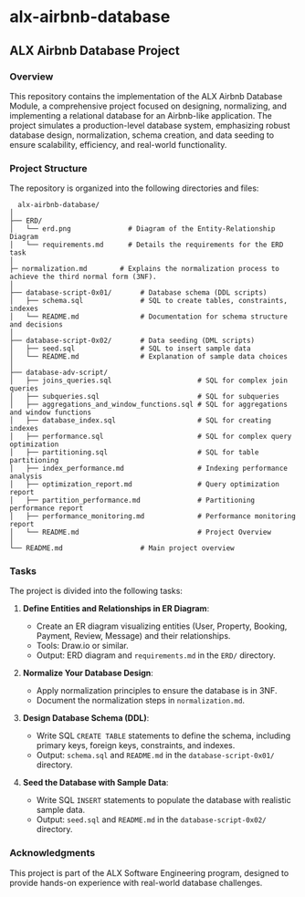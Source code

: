 # alx-airbnb-database

## ALX Airbnb Database Project

### Overview
This repository contains the implementation of the ALX Airbnb Database Module, a comprehensive project focused on designing, normalizing, and implementing a relational database for an Airbnb-like application. The project simulates a production-level database system, emphasizing robust database design, normalization, schema creation, and data seeding to ensure scalability, efficiency, and real-world functionality.

### Project Structure
The repository is organized into the following directories and files:

```
  alx-airbnb-database/
│
├── ERD/
│   └── erd.png              # Diagram of the Entity-Relationship Diagram
│   └── requirements.md      # Details the requirements for the ERD task
│
├─ normalization.md        # Explains the normalization process to achieve the third normal form (3NF).
│
├── database-script-0x01/       # Database schema (DDL scripts)
│   ├── schema.sql              # SQL to create tables, constraints, indexes
│   └── README.md               # Documentation for schema structure and decisions
│
├── database-script-0x02/       # Data seeding (DML scripts)
│   ├── seed.sql                # SQL to insert sample data
│   └── README.md               # Explanation of sample data choices
│
├── database-adv-script/
│   ├── joins_queries.sql                     # SQL for complex join queries
│   ├── subqueries.sql                        # SQL for subqueries
│   ├── aggregations_and_window_functions.sql # SQL for aggregations and window functions
│   ├── database_index.sql                    # SQL for creating indexes
│   ├── performance.sql                       # SQL for complex query optimization
│   ├── partitioning.sql                      # SQL for table partitioning
│   ├── index_performance.md                  # Indexing performance analysis
│   ├── optimization_report.md                # Query optimization report
│   ├── partition_performance.md              # Partitioning performance report
│   ├── performance_monitoring.md             # Performance monitoring report
│   └── README.md                             # Project Overview
│
└── README.md                   # Main project overview
```
 
### Tasks
The project is divided into the following tasks:

1. **Define Entities and Relationships in ER Diagram**:
   - Create an ER diagram visualizing entities (User, Property, Booking, Payment, Review, Message) and their relationships.
   - Tools: Draw.io or similar.
   - Output: ERD diagram and `requirements.md` in the `ERD/` directory.

2. **Normalize Your Database Design**:
   - Apply normalization principles to ensure the database is in 3NF.
   - Document the normalization steps in `normalization.md`.

3. **Design Database Schema (DDL)**:
   - Write SQL `CREATE TABLE` statements to define the schema, including primary keys, foreign keys, constraints, and indexes.
   - Output: `schema.sql` and `README.md` in the `database-script-0x01/` directory.

4. **Seed the Database with Sample Data**:
   - Write SQL `INSERT` statements to populate the database with realistic sample data.
   - Output: `seed.sql` and `README.md` in the `database-script-0x02/` directory.
### Acknowledgments
This project is part of the ALX Software Engineering program, designed to provide hands-on experience with real-world database challenges.
